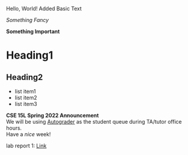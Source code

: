 Hello, World!
Added Basic Text

*Something Fancy*

**Something Important**

# Heading1

## Heading2

- list item1
- list item2
- list item3


**CSE 15L Spring 2022 Announcement**  
We will be using [Autograder](https://autograder.ucsd.edu) as the student queue during TA/tutor office hours.  
Have a *nice* week!

lab report 1:
[Link](https://tysprouse.github.io/cse15l-lab-reports/lab-report-1-week-2.html)


